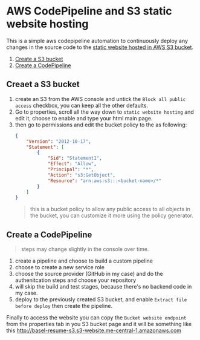 # AWS CodePipeline and S3 static website hosting
This is a simple aws codepipeline automation to continuously deploy any changes in the source code to the [static website hosted in AWS S3 bucket](http://basel-resume-s3.s3-website.me-central-1.amazonaws.com). 

1. [Create a S3 bucket](#creaet-a-s3-bucket)
2. [Create a CodePipeline](#create-a-codepipeline)

## Creaet a S3 bucket
1. create an S3 from the AWS console and untick the `Block all public access` checkbox, you can keep all the other defaults.
2. Go to properties, scroll all the way down to `static website hosting` and edit it,  choose to enable and type your html main page.
3. then go to permissions and edit the bucket policy to the as following:
    ```json
    {
        "Version": "2012-10-17",
        "Statement": [
            {
                "Sid": "Statement1",
                "Effect": "Allow",
                "Principal": "*",
                "Action": "s3:GetObject",
                "Resource": "arn:aws:s3:::<bucket-name>/*"
            }
        ]
    }
    ```
    > this is a bucket policy to allow any public access to  all objects in the bucket, you can customize it more using the policy generator.
## Create a CodePipeline
> steps may change slightly in the console over time.
1. create a pipeline and choose to build a custom pipeline
2. choose to create a new service role
3. choose the source provider (GitHub in my case) and do the authenitcation steps and choose your repository
4. will skip the build and test stages, because there's no backend code in my case.
5. deploy to the previously created S3 bucket, and enable `Extract file before deploy` then create the pipeline.

Finally to access the website you can copy the `Bucket website endpoint` from the properties tab in you S3 bucket page and it will be something like this http://basel-resume-s3.s3-website.me-central-1.amazonaws.com